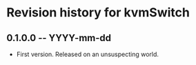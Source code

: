 # Revision history for kvmSwitch

## 0.1.0.0 -- YYYY-mm-dd

* First version. Released on an unsuspecting world.
